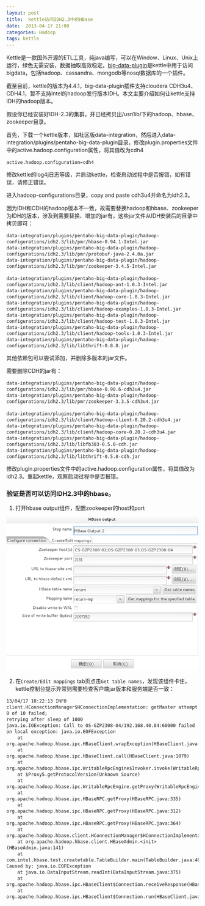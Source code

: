 ```yaml
---
layout: post
title:  kettle访问IDH2.3中的HBase
date:  2013-04-17 21:00
categories: Hadoop
tags: kettle
---
```


Kettle是一款国外开源的ETL工具，纯java编写，可以在Window、Linux、Unix上运行，绿色无需安装，数据抽取高效稳定。[big-data-plugin](https://github.com/pentaho/big-data-plugin)是kettle中用于访问bigdata，包括hadoop、cassandra、mongodb等nosql数据库的一个插件。

截至目前，kettle的版本为4.4.1，big-data-plugin插件支持cloudera CDH3u4、CDH4.1，暂不支持Intel的hadoop发行版本IDH。本文主要介绍如何让kettle支持IDH的hadoop版本。


假设你已经安装好IDH-2.3的集群，并已经拷贝出/usr/lib/下的hadoop、hbase、zookeeper目录。

首先，下载一个kettle版本，如社区版data-integration，然后进入data-integration/plugins/pentaho-big-data-plugin目录，修改plugin.properties文件中的active.hadoop.configuration属性，将其值改为cdh4

```
active.hadoop.configuration=cdh4
```

修改kettle的log4j日志等级，并启动kettle，检查启动过程中是否报错，如有错误，请修正错误。

进入hadoop-configurations目录，copy and paste cdh3u4并命名为idh2.3。

因为IDH和CDH的hadoop版本不一致，故需要替换hadoop和hbase、zookeeper为IDH的版本，涉及到需要替换、增加的jar有，这些jar文件从IDH安装后的目录中拷贝即可：

```
data-integration/plugins/pentaho-big-data-plugin/hadoop-configurations/idh2.3/lib/pmr/hbase-0.94.1-Intel.jar
data-integration/plugins/pentaho-big-data-plugin/hadoop-configurations/idh2.3/lib/pmr/protobuf-java-2.4.0a.jar
data-integration/plugins/pentaho-big-data-plugin/hadoop-configurations/idh2.3/lib/pmr/zookeeper-3.4.5-Intel.jar

data-integration/plugins/pentaho-big-data-plugin/hadoop-configurations/idh2.3/lib/client/hadoop-ant-1.0.3-Intel.jar
data-integration/plugins/pentaho-big-data-plugin/hadoop-configurations/idh2.3/lib/client/hadoop-core-1.0.3-Intel.jar
data-integration/plugins/pentaho-big-data-plugin/hadoop-configurations/idh2.3/lib/client/hadoop-examples-1.0.3-Intel.jar
data-integration/plugins/pentaho-big-data-plugin/hadoop-configurations/idh2.3/lib/client/hadoop-test-1.0.3-Intel.jar
data-integration/plugins/pentaho-big-data-plugin/hadoop-configurations/idh2.3/lib/client/hadoop-tools-1.0.3-Intel.jar
data-integration/plugins/pentaho-big-data-plugin/hadoop-configurations/idh2.3/lib/libthrift-0.8.0.jar
```

其他依赖包可以尝试添加，并删除多版本的jar文件。

需要删除CDH的jar有：

```
data-integration/plugins/pentaho-big-data-plugin/hadoop-configurations/idh2.3/lib/pmr/hbase-0.90.6-cdh3u4.jar
data-integration/plugins/pentaho-big-data-plugin/hadoop-configurations/idh2.3/lib/pmr/zookeeper-3.3.5-cdh3u4.jar

data-integration/plugins/pentaho-big-data-plugin/hadoop-configurations/idh2.3/lib/client/hadoop-client-0.20.2-cdh3u4.jar
data-integration/plugins/pentaho-big-data-plugin/hadoop-configurations/idh2.3/lib/client/hadoop-core-0.20.2-cdh3u4.jar
data-integration/plugins/pentaho-big-data-plugin/hadoop-configurations/idh2.3/lib/libfb303-0.5.0-cdh.jar
data-integration/plugins/pentaho-big-data-plugin/hadoop-configurations/idh2.3/lib/libthrift-0.5.0-cdh.jar
```

修改plugin.properties文件中的active.hadoop.configuration属性，将其值改为idh2.3。重起kettle，观察启动过程中是否报错。

### 验证是否可以访问IDH2.3中的hbase。

1. 打开hbase output组件，配置zookeeper的host和port

![hbase-output-setup-for-idh-2.3](/files/2013/hbase-output-setup-for-idh-2.3.png)


2. 在`Create/Edit mappings` tab页点击`Get table names`，发现该组件卡住，kettle控制台提示异常则需要检查客户端jar版本和服务端是否一致：

```
13/04/17 10:22:13 INFO client.HConnectionManager$HConnectionImplementation: getMaster attempt 0 of 10 failed; 
retrying after sleep of 1000
java.io.IOException: Call to OS-GZP2308-04/192.168.40.84:60000 failed on local exception: java.io.EOFException
	at org.apache.hadoop.hbase.ipc.HBaseClient.wrapException(HBaseClient.java:1110)
	at org.apache.hadoop.hbase.ipc.HBaseClient.call(HBaseClient.java:1079)
	at org.apache.hadoop.hbase.ipc.WritableRpcEngine$Invoker.invoke(WritableRpcEngine.java:150)
	at $Proxy5.getProtocolVersion(Unknown Source)
	at org.apache.hadoop.hbase.ipc.WritableRpcEngine.getProxy(WritableRpcEngine.java:183)
	at org.apache.hadoop.hbase.ipc.HBaseRPC.getProxy(HBaseRPC.java:335)
	at org.apache.hadoop.hbase.ipc.HBaseRPC.getProxy(HBaseRPC.java:312)
	at org.apache.hadoop.hbase.ipc.HBaseRPC.getProxy(HBaseRPC.java:364)
	at org.apache.hadoop.hbase.client.HConnectionManager$HConnectionImplementation.getMaster(HConnectionManager.java:710)
	at org.apache.hadoop.hbase.client.HBaseAdmin.<init>(HBaseAdmin.java:141)
	at com.intel.hbase.test.createtable.TableBuilder.main(TableBuilder.java:48)
Caused by: java.io.EOFException
	at java.io.DataInputStream.readInt(DataInputStream.java:375)
	at org.apache.hadoop.hbase.ipc.HBaseClient$Connection.receiveResponse(HBaseClient.java:605)
	at org.apache.hadoop.hbase.ipc.HBaseClient$Connection.run(HBaseClient.java:538)
```






